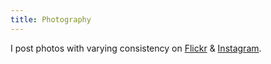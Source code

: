 ```yaml
---
title: Photography
---
```


<HeaderImage src="https://icco.imgix.net/photos/2024/0H5NWVKQTT9BR.jpg" alt="a series of mobile phones" />

I post photos with varying consistency on [Flickr](https://www.flickr.com/photos/icco/) & [Instagram](https://www.instagram.com/probablynatwelch/).
